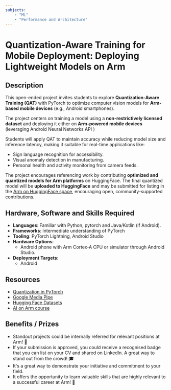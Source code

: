```yaml
---
subjects:
    - "ML"
    - "Performance and Architecture"
---
```


# Quantization-Aware Training for Mobile Deployment: Deploying Lightweight Models on Arm  

## Description  

This open-ended project invites students to explore **Quantization-Aware Training (QAT)** with PyTorch to optimize computer vision models for **Arm-based mobile devices** (e.g., Android smartphones).

The project centers on training a model using a **non-restrictively licensed dataset** and deploying it either on **Arm-powered mobile devices** (leveraging Android Neural Networks API )

Students will apply QAT to maintain accuracy while reducing model size and inference latency, making it suitable for real-time applications like:
- Sign language recognition for accessibility.
- Visual anomaly detection in manufacturing.
- Personal health and activity monitoring from camera feeds.

The project encourages referencing work by contributing **optimized and quantized models for Arm platforms** on HuggingFace. The final quantized model will be **uploaded to HuggingFace** and may be submitted for listing in the [Arm on HuggingFace space](https://huggingface.co/Arm), encouraging open, community-supported contributions.

## Hardware, Software and Skills Required

- **Languages**: Familiar with Python, pytorch and Java/Kotlin (if Android).
- **Frameworks**: Intermediate understanding of PyTorch 
- **Tooling**: PyTorch Lightning, Android Studio 
- **Hardware Options**:  
  - Android phone with Arm Cortex-A CPU or simulator through Android Studio. 
- **Deployment Targets**:  
  - Android  

## Resources  
- [Quantization in PyTorch](https://pytorch.org/docs/stable/quantization.html)  
- [Google Media Pipe](https://android-developers.googleblog.com/2024/10/bring-your-ai-model-to-android-devices.html)  
- [Hugging Face Datasets](https://huggingface.co/docs/datasets/en/index) 
- [AI on Arm course](https://github.com/arm-university/AI-on-Arm)

## Benefits / Prizes  

- Standout projects could be internally referred for relevant positions at Arm! 📃  
- If your submission is approved, you could receive a recognised badge that you can list on your CV and shared on LinkedIn. A great way to stand out from the crowd! 🎓  
- It's a great way to demonstrate your initiative and commitment to your field.  
- It offers the opportunity to learn valuable skills that are highly relevant to a successful career at Arm! 🎉  
